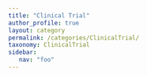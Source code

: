 ```yaml
---
title: "Clinical Trial"
author_profile: true
layout: category
permalink: /categories/ClinicalTrial/
taxonomy: ClinicalTrial
sidebar:
   nav: "foo"
---
```

